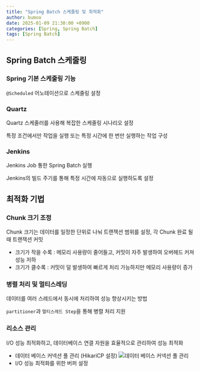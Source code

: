 ```yaml
---
title: "Spring Batch 스케줄링 및 최적화"
author: bumoo
date: 2025-01-09 21:30:00 +0900
categories: [Spring, Spring Batch]
tags: [Spring Batch]
---
```



## Spring Batch 스케줄링

### Spring 기본 스케줄링 기능
`@Scheduled` 어노테이션으로 스케줄링 설정

### Quartz
Quartz 스케줄러를 사용해 복잡한 스케줄링 시나리오 설정

특정 조건에서만 작업을 실행 또는 특정 시간에 한 번만 실행하는 작업 구성

### Jenkins
Jenkins Job 통한 Spring Batch 실행

Jenkins의 빌드 주기를 통해 특정 시간에 자동으로 실행하도록 설정

## 최적화 기법

### Chunk 크기 조정
Chunk 크기는 데이터를 일정한 단위로 나눠 트랜잭션 범위를 설정, 각 Chunk 완료 될 때 트랜잭션 커밋
- 크기가 작을 수록 : 메모리 사용량이 줄어들고, 커밋이 자주 발생하여 오버헤드 커져 성능 저하
- 크기가 클수록 : 커밋이 덜 발생하여 빠르게 처리 가능하지만 메모리 사용량이 증가

### 병렬 처리 및 멀티스레딩
데이터를 여러 스레드에서 동시에 처리하여 성능 향상시키는 방법

`partitioner`과 `멀티스레드 Step`을 통해 병렬 처리 지원

### 리소스 관리 
I/O 성능 최적화하고, 데이터베이스 연결 자원을 효율적으로 관리하여 성능 최적화
- 데이터 베이스 커넥션 풀 관리 (HikariCP 설정)
![데이터 베이스 커넥션 풀 관리](https://github.com/user-attachments/assets/1f5de840-ad39-4848-a9c0-4ef23d9fc18a)
- I/O 성능 최적화를 위한 버퍼 설정

